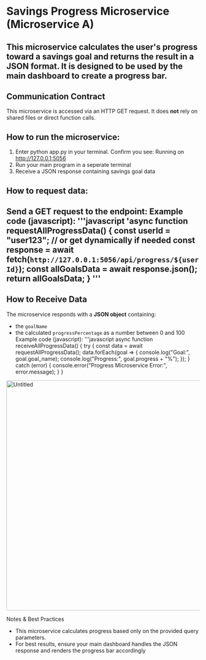 # Savings Progress Microservice (Microservice A)
This microservice calculates the user's progress toward a savings goal and returns the result in a JSON format. It is designed to be used by the main dashboard to create a progress bar.
----
## Communication Contract
This microservice is accessed via an HTTP GET request. It does **not** rely on shared files or direct function calls.
## How to run the microservice:
1. Enter python app.py in your terminal. Confirm you see: Running on http://127.0.0.1:5056
2. Run your main program in a seperate terminal
3. Receive a JSON response containing savings goal data
   
## How to request data:
Send a GET request to the endpoint: 
Example code (javascript):
'''javascript
'async function requestAllProgressData() {
        const userId = "user123"; // or get dynamically if needed
        const response = await fetch(`http://127.0.0.1:5056/api/progress/${userId}`);
        const allGoalsData = await response.json();
        return allGoalsData;
      }
''' 
---

## How to Receive Data
The microservice responds with a **JSON object** containing:
- the `goalName`
- the calculated `progressPercentage` as a number between 0 and 100
Example code (javascript):
'''javascript
async function receiveAllProgressData() {
        try {
          const data = await requestAllProgressData();
          data.forEach(goal => {
            console.log("Goal:", goal.goal_name);
            console.log("Progress:", goal.progress + "%");
          });
        } catch (error) {
          console.error("Progress Microservice Error:", error.message);
        }
      }

<img width="600" alt="Untitled" src="https://github.com/user-attachments/assets/a7f67dc5-190c-4820-849c-5882d27bb42b" />

Notes & Best Practices
- This microservice calculates progress based only on the provided query parameters.
- For best results, ensure your main dashboard handles the JSON response and renders the progress bar accordingly
